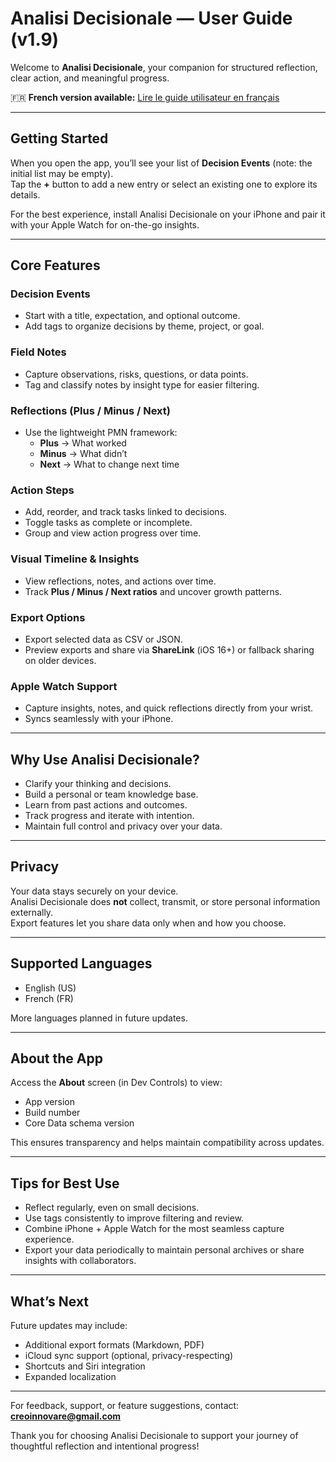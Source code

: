 # Analisi Decisionale — User Guide (v1.9)

Welcome to **Analisi Decisionale**, your companion for structured reflection, clear action, and meaningful progress.

🇫🇷 **French version available:** [Lire le guide utilisateur en français](user-guide.fr.md)

---

## Getting Started

When you open the app, you’ll see your list of **Decision Events** (note: the initial list may be empty).  
Tap the **+** button to add a new entry or select an existing one to explore its details.

For the best experience, install Analisi Decisionale on your iPhone and pair it with your Apple Watch for on-the-go insights.

---

## Core Features

### Decision Events
- Start with a title, expectation, and optional outcome.
- Add tags to organize decisions by theme, project, or goal.

### Field Notes
- Capture observations, risks, questions, or data points.
- Tag and classify notes by insight type for easier filtering.

### Reflections (Plus / Minus / Next)
- Use the lightweight PMN framework:
  - **Plus** → What worked
  - **Minus** → What didn’t
  - **Next** → What to change next time

### Action Steps
- Add, reorder, and track tasks linked to decisions.
- Toggle tasks as complete or incomplete.
- Group and view action progress over time.

### Visual Timeline & Insights
- View reflections, notes, and actions over time.
- Track **Plus / Minus / Next ratios** and uncover growth patterns.

### Export Options
- Export selected data as CSV or JSON.
- Preview exports and share via **ShareLink** (iOS 16+) or fallback sharing on older devices.

### Apple Watch Support
- Capture insights, notes, and quick reflections directly from your wrist.
- Syncs seamlessly with your iPhone.

---

## Why Use Analisi Decisionale?

- Clarify your thinking and decisions.
- Build a personal or team knowledge base.
- Learn from past actions and outcomes.
- Track progress and iterate with intention.
- Maintain full control and privacy over your data.

---

## Privacy

Your data stays securely on your device.  
Analisi Decisionale does **not** collect, transmit, or store personal information externally.  
Export features let you share data only when and how you choose.

---

## Supported Languages

- English (US)
- French (FR)

More languages planned in future updates.

---

## About the App

Access the **About** screen (in Dev Controls) to view:
- App version
- Build number
- Core Data schema version

This ensures transparency and helps maintain compatibility across updates.

---

## Tips for Best Use

- Reflect regularly, even on small decisions.  
- Use tags consistently to improve filtering and review.  
- Combine iPhone + Apple Watch for the most seamless capture experience.  
- Export your data periodically to maintain personal archives or share insights with collaborators.

---

## What’s Next

Future updates may include:
- Additional export formats (Markdown, PDF)
- iCloud sync support (optional, privacy-respecting)
- Shortcuts and Siri integration
- Expanded localization

---

For feedback, support, or feature suggestions, contact: **creoinnovare@gmail.com**

Thank you for choosing Analisi Decisionale to support your journey of thoughtful reflection and intentional progress!
